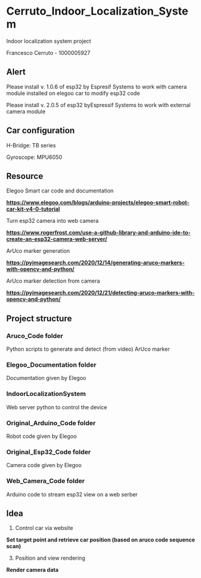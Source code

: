 # Cerruto_Indoor_Localization_System

Indoor localization system project

Francesco Cerruto - 1000005927

## Alert

Please install v. 1.0.6 of esp32 by Espresif Systems to work with camera module installed on elegoo car to modify esp32 code

Please install v. 2.0.5 of esp32 byEspressif Systems to work with external camera module

## Car configuration

H-Bridge: TB series

Gyroscope: MPU6050

## Resource

Elegoo Smart car code and documentation

**https://www.elegoo.com/blogs/arduino-projects/elegoo-smart-robot-car-kit-v4-0-tutorial**

Turn esp32 camera into web camera

**https://www.rogerfrost.com/use-a-github-library-and-arduino-ide-to-create-an-esp32-camera-web-server/**

ArUco marker generation

**https://pyimagesearch.com/2020/12/14/generating-aruco-markers-with-opencv-and-python/**

ArUco marker detection from camera

**https://pyimagesearch.com/2020/12/21/detecting-aruco-markers-with-opencv-and-python/**

## Project structure

### Aruco_Code folder

Python scripts to generate and detect (from video) ArUco marker

### Elegoo_Documentation folder

Documentation given by Elegoo

### IndoorLocalizationSystem

Web server python to control the device

### Original_Arduino_Code folder

Robot code given by Elegoo

### Original_Esp32_Code folder

Camera code given by Elegoo

### Web_Camera_Code folder

Arduino code to stream esp32 view on a web serber

## Idea

1) Control car via website

**Set target point and retrieve car position (based on aruco code sequence scan)**

3) Position and view rendering

**Render camera data**
